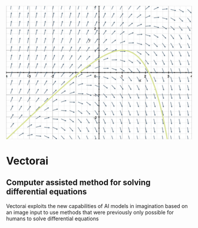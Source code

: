 

![Directional field](https://github.com/arjmandi/vectorai/blob/582bfb828ac2e8aa794cd757562e96bd28b0bae6/resources/solution+curve+in+the+direction+field.png)


# Vectorai
## Computer assisted method for solving differential equations
Vectorai exploits the new capabilities of AI models in imagination based on an image input to use methods that were previously only possible for humans to solve differential equations

